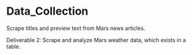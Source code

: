# Data_Collection
Scrape titles and preview text from Mars news articles.

Deliverable 2: Scrape and analyze Mars weather data, which exists in a table.
